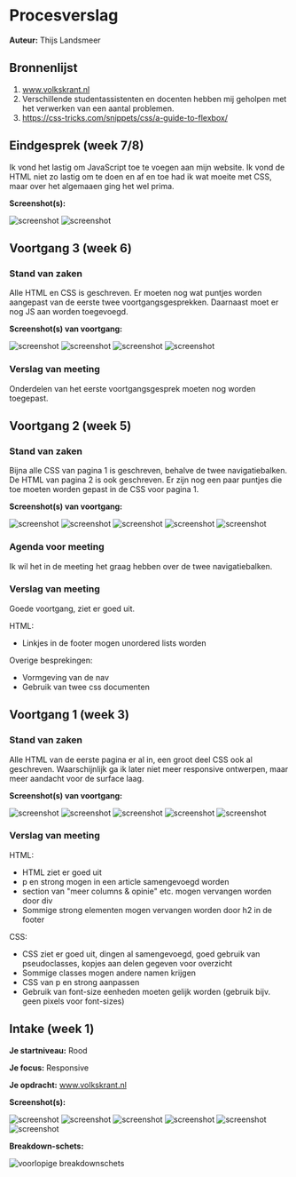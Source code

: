 # Procesverslag
**Auteur:** Thijs Landsmeer


## Bronnenlijst
1. www.volkskrant.nl
2. Verschillende studentassistenten en docenten hebben mij geholpen met het verwerken van een aantal problemen.
3. https://css-tricks.com/snippets/css/a-guide-to-flexbox/



## Eindgesprek (week 7/8)

Ik vond het lastig om JavaScript toe te voegen aan mijn website. Ik vond de HTML niet zo lastig om te doen en af en toe had ik wat moeite met CSS, maar over het algemaaen ging het wel prima.

**Screenshot(s):**

![screenshot](https://github.com/thijsla/FED/blob/master/images/Schermopname%20(575).png)
![screenshot](https://github.com/thijsla/FED/blob/master/images/Schermopname%20(574).png)


## Voortgang 3 (week 6)

### Stand van zaken
Alle HTML en CSS is geschreven. Er moeten nog wat puntjes worden aangepast van de eerste twee voortgangsgesprekken. Daarnaast moet er nog JS aan worden toegevoegd.

**Screenshot(s) van voortgang:**

![screenshot](https://github.com/thijsla/FED/blob/master/images/Schermopname%20(564).png)
![screenshot](https://github.com/thijsla/FED/blob/master/images/Schermopname%20(565).png)
![screenshot](https://github.com/thijsla/FED/blob/master/images/Schermopname%20(566).png)
![screenshot](https://github.com/thijsla/FED/blob/master/images/Schermopname%20(567).png)

### Verslag van meeting
Onderdelen van het eerste voortgangsgesprek moeten nog worden toegepast.


## Voortgang 2 (week 5)

### Stand van zaken

Bijna alle CSS van pagina 1 is geschreven, behalve de twee navigatiebalken. De HTML van pagina 2 is ook geschreven. Er zijn nog een paar puntjes die toe moeten worden gepast in de CSS voor pagina 1.

**Screenshot(s) van voortgang:**

![screenshot](https://github.com/thijsla/FED/blob/master/images/Schermopname%20(513).png)
![screenshot](https://github.com/thijsla/FED/blob/master/images/Schermopname%20(514).png)
![screenshot](https://github.com/thijsla/FED/blob/master/images/Schermopname%20(515).png)
![screenshot](https://github.com/thijsla/FED/blob/master/images/Schermopname%20(516).png)
![screenshot](https://github.com/thijsla/FED/blob/master/images/Schermopname%20(517).png)

### Agenda voor meeting

Ik wil het in de meeting het graag hebben over de twee navigatiebalken.

### Verslag van meeting

Goede voortgang, ziet er goed uit.

HTML:
* Linkjes in de footer mogen unordered lists worden

Overige besprekingen:
* Vormgeving van de nav
* Gebruik van twee css documenten


## Voortgang 1 (week 3)

### Stand van zaken

Alle HTML van de eerste pagina er al in, een groot deel CSS ook al geschreven. Waarschijnlijk ga ik later niet meer responsive ontwerpen, maar meer aandacht voor de surface laag.

**Screenshot(s) van voortgang:**

![screenshot](https://github.com/thijsla/FED/blob/master/images/Schermopname%20(472).png)
![screenshot](https://github.com/thijsla/FED/blob/master/images/Schermopname%20(473).png)
![screenshot](https://github.com/thijsla/FED/blob/master/images/Schermopname%20(474).png)
![screenshot](https://github.com/thijsla/FED/blob/master/images/Schermopname%20(475).png)
![screenshot](https://github.com/thijsla/FED/blob/master/images/Schermopname%20(476).png)

### Verslag van meeting

HTML:
* HTML ziet er goed uit
* p en strong mogen in een article samengevoegd worden
* section van "meer columns & opinie" etc. mogen vervangen worden door div
* Sommige strong elementen mogen vervangen worden door h2 in de footer

CSS:
* CSS ziet er goed uit, dingen al samengevoegd, goed gebruik van pseudoclasses, kopjes aan delen gegeven voor overzicht
* Sommige classes mogen andere namen krijgen
* CSS van p en strong aanpassen
* Gebruik van font-size eenheden moeten gelijk worden (gebruik bijv. geen pixels voor font-sizes)


## Intake (week 1)

**Je startniveau:** Rood

**Je focus:** Responsive

**Je opdracht:** www.volkskrant.nl

**Screenshot(s):**

![screenshot](https://github.com/thijsla/FED/blob/master/images/Schermopname%20(380).png)
![screenshot](https://github.com/thijsla/FED/blob/master/images/Schermopname%20(381).png)
![screenshot](https://github.com/thijsla/FED/blob/master/images/Schermopname%20(382).png)
![screenshot](https://github.com/thijsla/FED/blob/master/images/Schermopname%20(383).png)
![screenshot](https://github.com/thijsla/FED/blob/master/images/Schermopname%20(384).png)
![screenshot](https://github.com/thijsla/FED/blob/master/images/Schermopname%20(385).png)

**Breakdown-schets:**

![voorlopige breakdownschets](https://github.com/thijsla/FED/blob/master/images/Schermopname%20(386).png)
